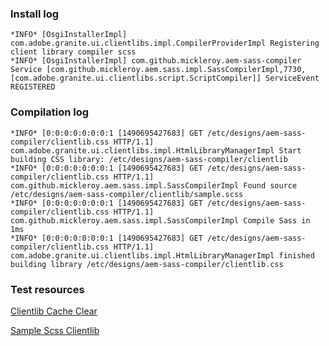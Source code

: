 
### Install log
```
*INFO* [OsgiInstallerImpl] com.adobe.granite.ui.clientlibs.impl.CompilerProviderImpl Registering client library compiler scss
*INFO* [OsgiInstallerImpl] com.github.mickleroy.aem-sass-compiler Service [com.github.mickleroy.aem.sass.impl.SassCompilerImpl,7730, [com.adobe.granite.ui.clientlibs.script.ScriptCompiler]] ServiceEvent REGISTERED
```

### Compilation log
```
*INFO* [0:0:0:0:0:0:0:1 [1490695427683] GET /etc/designs/aem-sass-compiler/clientlib.css HTTP/1.1] com.adobe.granite.ui.clientlibs.impl.HtmlLibraryManagerImpl Start building CSS library: /etc/designs/aem-sass-compiler/clientlib
*INFO* [0:0:0:0:0:0:0:1 [1490695427683] GET /etc/designs/aem-sass-compiler/clientlib.css HTTP/1.1] com.github.mickleroy.aem.sass.impl.SassCompilerImpl Found source /etc/designs/aem-sass-compiler/clientlib/sample.scss
*INFO* [0:0:0:0:0:0:0:1 [1490695427683] GET /etc/designs/aem-sass-compiler/clientlib.css HTTP/1.1] com.github.mickleroy.aem.sass.impl.SassCompilerImpl Compile Sass in 1ms
*INFO* [0:0:0:0:0:0:0:1 [1490695427683] GET /etc/designs/aem-sass-compiler/clientlib.css HTTP/1.1] com.adobe.granite.ui.clientlibs.impl.HtmlLibraryManagerImpl finished building library /etc/designs/aem-sass-compiler/clientlib.css
```

### Test resources
[Clientlib Cache Clear](http://localhost:4502/libs/granite/ui/content/dumplibs.rebuild.html?invalidate=true)

[Sample Scss Clientlib](http://localhost:4502/etc/designs/aem-sass-compiler/clientlib.css)